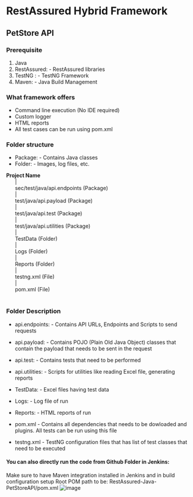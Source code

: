 # RestAssured Hybrid Framework

## PetStore API

###	Prerequisite



1. Java
2. RestAssured: - RestAssured libraries 
3. TestNG : - TestNG Framework
4. Maven: - Java Build Management



### What framework offers 
* Command line execution (No IDE required)
*	Custom logger
*	HTML reports 
*	All test cases can be run using pom.xml

### Folder structure
* Package: - Contains Java classes
* Folder: - Images, log files, etc.

**Project Name** <br />
&nbsp;&nbsp;&nbsp;&nbsp;&nbsp;&nbsp;| <br />
&nbsp;&nbsp;&nbsp;&nbsp;&nbsp;&nbsp;sec/test/java/api.endpoints (Package) <br />
&nbsp;&nbsp;&nbsp;&nbsp;&nbsp;&nbsp;| <br />
&nbsp;&nbsp;&nbsp;&nbsp;&nbsp;&nbsp;test/java/api.payload (Package) <br />
&nbsp;&nbsp;&nbsp;&nbsp;&nbsp;&nbsp;| <br />
&nbsp;&nbsp;&nbsp;&nbsp;&nbsp;&nbsp;test/java/api.test (Package) <br />
&nbsp;&nbsp;&nbsp;&nbsp;&nbsp;&nbsp;| <br /> 
&nbsp;&nbsp;&nbsp;&nbsp;&nbsp;&nbsp;test/java/api.utilities (Package) <br />
&nbsp;&nbsp;&nbsp;&nbsp;&nbsp;&nbsp;| <br />
&nbsp;&nbsp;&nbsp;&nbsp;&nbsp;&nbsp;TestData (Folder) <br />
&nbsp;&nbsp;&nbsp;&nbsp;&nbsp;&nbsp;| <br />
&nbsp;&nbsp;&nbsp;&nbsp;&nbsp;&nbsp;Logs (Folder) <br />
&nbsp;&nbsp;&nbsp;&nbsp;&nbsp;&nbsp;| <br />
&nbsp;&nbsp;&nbsp;&nbsp;&nbsp;&nbsp;Reports (Folder) <br />
&nbsp;&nbsp;&nbsp;&nbsp;&nbsp;&nbsp;| <br />
&nbsp;&nbsp;&nbsp;&nbsp;&nbsp;&nbsp;testng.xml (File) <br />
&nbsp;&nbsp;&nbsp;&nbsp;&nbsp;&nbsp;| <br />
&nbsp;&nbsp;&nbsp;&nbsp;&nbsp;&nbsp;pom.xml (File) <br />
<br />

### Folder Description 

* api.endpoints: - Contains API URLs, Endpoints and Scripts to send requests<br />

* api.payload: - Contains POJO (Plain Old Java Object) classes that contain the payload that needs to be sent in the request<br />

*	api.test: - Contains tests that need to be performed<br />

*	api.utilities: - Scripts for utilities like reading Excel file, generating reports <br />

*	TestData: - Excel files having test data<br />


*	Logs: - Log file of run<br />

*	Reports: - HTML reports of run<br />

* pom.xml - Contains all dependencies that needs to be dowloaded and plugins. All tests can be run using this file <br />

* testng.xml - TestNG configuration files that has list of test classes that need to be executed <br />

#### You can also directly run the code from Github Folder in Jenkins:
Make sure to have Maven integration installed in Jenkins and in build configuration setup Root POM path to be: RestAssured-Java-PetStoreAPI/pom.xml
![image](https://github.com/SaVignesh/Software-Testing-Projects/assets/47379614/5e4023a7-99fd-4956-bf33-24669738ba70)
